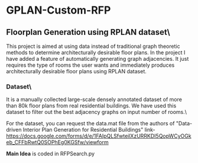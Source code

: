 # GPLAN-Custom-RFP
## **Floorplan Generation using RPLAN dataset**\
This project is aimed at using data instead of traditional graph theoretic methods to determine architecturally desirable floor plans. In the project I have added a feature of automatically generating graph adjacencies. It just requires the type of rooms the user wants and immediately produces architecturally desirable floor plans using RPLAN dataset.

### **Dataset**\
It is a manually collected large-scale densely annotated dataset of more than 80k floor plans from real residential buildings. 
We have used this dataset to filter out the best adjacency graphs on input number of rooms.\

For the dataset, you can request the data.mat file from the authors of "Data-driven Interior Plan Generation for Residential Buildings"
link- https://docs.google.com/forms/d/e/1FAIpQLSfwteilXzURRKDI5QopWCyOGkeb_CFFbRwtQ0SOPhEg0KGSfw/viewform

**Main Idea** is coded in RFPSearch.py
